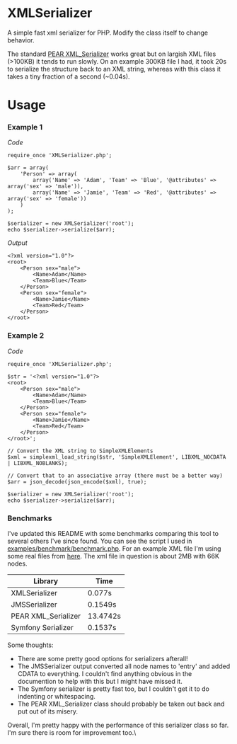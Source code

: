 # XMLSerializer
A simple fast xml serializer for PHP.  Modify the class itself to change behavior.

The standard [PEAR XML_Serializer](https://pear.php.net/package/XML_Serializer) works great but on largish XML files (>100KB) it tends to run slowly.  On an example 300KB file I had, it took 20s to serialize the structure back to an XML string, whereas with this class it takes a tiny fraction of a second (~0.04s).

# Usage

### Example 1

*Code*

```
require_once 'XMLSerializer.php';

$arr = array(
    'Person' => array(
        array('Name' => 'Adam', 'Team' => 'Blue', '@attributes' => array('sex' => 'male')), 
        array('Name' => 'Jamie', 'Team' => 'Red', '@attributes' => array('sex' => 'female'))
    )
);

$serializer = new XMLSerializer('root');
echo $serializer->serialize($arr);
```

*Output*

```
<?xml version="1.0"?>
<root>
    <Person sex="male">
        <Name>Adam</Name>
        <Team>Blue</Team>
    </Person>
    <Person sex="female">
        <Name>Jamie</Name>
        <Team>Red</Team>
    </Person>
</root>
```

### Example 2

*Code*

```
require_once 'XMLSerializer.php';

$str = '<?xml version="1.0"?>
<root>
    <Person sex="male">
        <Name>Adam</Name>
        <Team>Blue</Team>
    </Person>
    <Person sex="female">
        <Name>Jamie</Name>
        <Team>Red</Team>
    </Person>
</root>';

// Convert the XML string to SimpleXMLElements
$xml = simplexml_load_string($str, 'SimpleXMLElement', LIBXML_NOCDATA | LIBXML_NOBLANKS);

// Convert that to an associative array (there must be a better way)
$arr = json_decode(json_encode($xml), true);

$serializer = new XMLSerializer('root');
echo $serializer->serialize($arr);
```

### Benchmarks

I've updated this README with some benchmarks comparing this tool to several others I've since found.  You can see the script I used in [examples/benchmark/benchmark.php](https://github.com/adamplumb/XMLSerializer/blob/master/examples/benchmark/benchmark.php).  For an example XML file I'm using some real files from [here](http://aiweb.cs.washington.edu/research/projects/xmltk/xmldata/www/repository.html).  The xml file in question is about 2MB with 66K nodes.

| Library | Time |
| --- | --- |
| XMLSerializer | 0.077s |
| JMSSerializer | 0.1549s |
| PEAR XML_Serializer | 13.4742s |
| Symfony Serializer | 0.1537s |


Some thoughts:
 * There are some pretty good options for serializers afterall!
 * The JMSSerializer output converted all node names to 'entry' and added CDATA to everything.  I couldn't find anything obvious in the documention to help with this but I might have missed it.  
 * The Symfony serializer is pretty fast too, but I couldn't get it to do indenting or whitespacing.
 * The PEAR XML_Serializer class should probably be taken out back and put out of its misery.

Overall, I'm pretty happy with the performance of this serializer class so far.  I'm sure there is room for improvement too.\